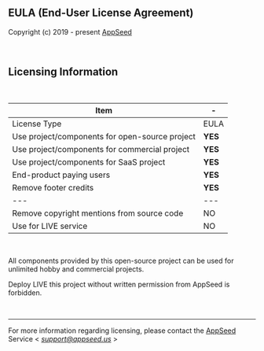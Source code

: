 ## EULA (End-User License Agreement)

Copyright (c) 2019 - present [AppSeed](http://appseed.us/)

<br />

## Licensing Information

<br />

| Item | - |
| ---------------------------------- | --- |
| License Type | EULA  |
| Use project/components for open-source project | **YES** | 
| Use project/components for commercial project | **YES** | 
| Use project/components for SaaS project | **YES** | 
| End-product paying users | **YES** | 
| Remove footer credits | **YES** |
| --- | --- |
| Remove copyright mentions from source code | NO |
| Use for LIVE service | NO |

<br />

All components provided by this open-source project can be used for unlimited hobby and commercial projects. 

Deploy LIVE this project without written permission from AppSeed is forbidden. 

<br />

---
For more information regarding licensing, please contact the [AppSeed](http://appseed.us/) Service < *support@appseed.us* >
